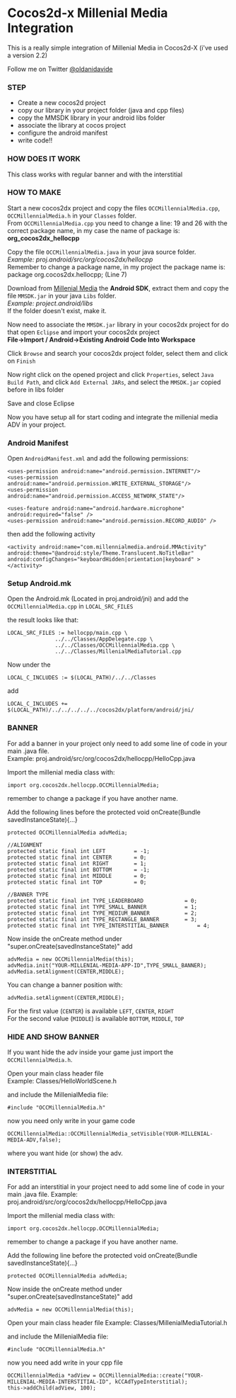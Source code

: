 Cocos2d-x Millenial Media Integration
======================

This is a really simple integration of Millenial Media in Cocos2d-X (i've used a version 2.2)

Follow me on Twitter <a href="https://twitter.com/oldanidavide" target="_blank">@oldanidavide</a>

### STEP

  * Create a new cocos2d project
  * copy our library in your project folder (java and cpp files)
  * copy the MMSDK library in your android libs folder
  * associate the library at cocos project
  * configure the android manifest
  * write code!!


### HOW DOES IT WORK

This class works with regular banner and with the interstitial

### HOW TO MAKE

Start a new cocos2dx project and copy the files `OCCMillennialMedia.cpp`, `OCCMillennialMedia.h` in your `Classes` folder.<br/>
From `OCCMillennialMedia.cpp` you need to change a line: 19 and 26 with the correct package name, in my case the name of package is: <b>org_cocos2dx_hellocpp </b>

Copy the file `OCCMillennialMedia.java` in your java source folder.<br/>
<i>Example: proj.android/src/org/cocos2dx/hellocpp<br/></i>
Remember to change a package name, in my project the package name is: package org.cocos2dx.hellocpp; (Line 7)<br/>

Download from <a target="_blank" href="http://www.millennialmedia.com/">Millenial Media</a> the <b>Android SDK</b>, extract them and copy the file `MMSDK.jar` in your java `Libs` folder.<br>
<i>Example: project.android/libs</i><br/>
If the folder doesn't exist, make it.

Now need to associate the `MMSDK.jar` library in your cocos2dx project for do that open `Eclipse` and import your cocos2dx project<br/>
<b>File->Import / Android->Existing Android Code Into Workspace</b>

Click `Browse` and search your cocos2dx project folder, select them and click on `Finish`

Now right click on the opened project and click `Properties`, select `Java Build Path`, and click `Add External JARs`, 
and select the `MMSDK.jar` copied before in libs folder 

Save and close Eclipse

Now you have setup all for start coding and integrate the millenial media ADV in your project.

### Android Manifest

Open `AndroidManifest.xml` and add the following permissions:

    <uses-permission android:name="android.permission.INTERNET"/>
    <uses-permission android:name="android.permission.WRITE_EXTERNAL_STORAGE"/>
    <uses-permission android:name="android.permission.ACCESS_NETWORK_STATE"/>
        
    <uses-feature android:name="android.hardware.microphone" android:required="false" />
    <uses-permission android:name="android.permission.RECORD_AUDIO" />

then add the following activity

    <activity android:name="com.millennialmedia.android.MMActivity" android:theme="@android:style/Theme.Translucent.NoTitleBar" android:configChanges="keyboardHidden|orientation|keyboard" ></activity>     

### Setup Android.mk

Open the Android.mk (Located in proj.android/jni) and add the `OCCMillennialMedia.cpp` in `LOCAL_SRC_FILES`

the result looks like that:

	LOCAL_SRC_FILES := hellocpp/main.cpp \
                   ../../Classes/AppDelegate.cpp \
                   ../../Classes/OCCMillennialMedia.cpp \
                   ../../Classes/MillenialMediaTutorial.cpp


Now under the 

	LOCAL_C_INCLUDES := $(LOCAL_PATH)/../../Classes

add	
	
	LOCAL_C_INCLUDES += $(LOCAL_PATH)/../../../../../cocos2dx/platform/android/jni/


### BANNER

For add a banner in your project only need to add some line of code in your main .java file.<br/>
Example: proj.android/src/org/cocos2dx/hellocpp/HelloCpp.java

Import the millenial media class with:

	import org.cocos2dx.hellocpp.OCCMillennialMedia;

remember to change a package if you have another name.

Add the following lines before the protected void onCreate(Bundle savedInstanceState){...}

    protected OCCMillennialMedia advMedia;

    //ALIGNMENT
    protected static final int LEFT         = -1;
    protected static final int CENTER       = 0;
    protected static final int RIGHT        = 1;    
    protected static final int BOTTOM       = -1;    
    protected static final int MIDDLE       = 0;    
    protected static final int TOP          = 0;        

    //BANNER TYPE
    protected static final int TYPE_LEADERBOARD            	= 0;
    protected static final int TYPE_SMALL_BANNER         	= 1;
    protected static final int TYPE_MEDIUM_BANNER       	= 2;    
    protected static final int TYPE_RECTANGLE_BANNER       	= 3;    
    protected static final int TYPE_INTERSTITIAL_BANNER     	= 4;

Now inside the onCreate method under "super.onCreate(savedInstanceState)" add

	advMedia = new OCCMillennialMedia(this);
	advMedia.init("YOUR-MILLENIAL-MEDIA-APP-ID",TYPE_SMALL_BANNER);		
	advMedia.setAlignment(CENTER,MIDDLE);


You can change a banner position with:
    
    advMedia.setAlignment(CENTER,MIDDLE);
    
For the first value (`CENTER`) is available `LEFT`, `CENTER`, `RIGHT`<br/>
For the second value (`MIDDLE`) is available `BOTTOM`, `MIDDLE`, `TOP`
<br/>

### HIDE AND SHOW BANNER

If you want hide the adv inside your game just import the `OCCMillennialMedia.h`.

Open your main class header file<br/> 
Example: Classes/HelloWorldScene.h<br>

and include the MillenialMedia file: 

`#include "OCCMillennialMedia.h"`

now you need only write in your game code

`OCCMillennialMedia::OCCMillennialMedia_setVisible(YOUR-MILLENIAL-MEDIA-ADV,false);`

where you want hide (or show) the adv.


### INTERSTITIAL

For add an interstitial in your project need to add some line of code in your main .java file.
Example: proj.android/src/org/cocos2dx/hellocpp/HelloCpp.java

Import the millenial media class with:

	import org.cocos2dx.hellocpp.OCCMillennialMedia;

remember to change a package if you have another name.

Add the following line before the protected void onCreate(Bundle savedInstanceState){...}

    protected OCCMillennialMedia advMedia;

Now inside the onCreate method under "super.onCreate(savedInstanceState)" add

	advMedia = new OCCMillennialMedia(this);

Open your main class header file 
Example: Classes/MillenialMediaTutorial.h

and include the MillenialMedia file:

	#include "OCCMillennialMedia.h"

now you need add write in your cpp file

	OCCMillennialMedia *adView = OCCMillennialMedia::create("YOUR-MILLENIAL-MEDIA-INTERSTITIAL-ID", kCCAdTypeInterstitial);
	this->addChild(adView, 100);

